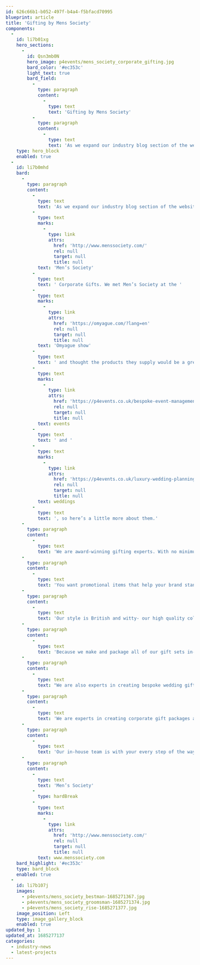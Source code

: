 ```yaml
---
id: 626c66b1-b052-497f-b4a4-f5bfacd70995
blueprint: article
title: 'Gifting by Mens Society'
components:
  -
    id: li7b01xg
    hero_sections:
      -
        id: Qsn3mb0N
        hero_image: p4events/mens_society_corporate_gifting.jpg
        bard_color: '#ec353c'
        light_text: true
        bard_field:
          -
            type: paragraph
            content:
              -
                type: text
                text: 'Gifting by Mens Society'
          -
            type: paragraph
            content:
              -
                type: text
                text: 'As we expand our industry blog section of the website we’ll be getting more of the suppliers we love to write guests blogs, and today it’s the turn of Men’s…'
    type: hero_block
    enabled: true
  -
    id: li7b0mhd
    bard:
      -
        type: paragraph
        content:
          -
            type: text
            text: 'As we expand our industry blog section of the website we’ll be getting more of the suppliers we love to write guests blogs, and today it’s the turn of '
          -
            type: text
            marks:
              -
                type: link
                attrs:
                  href: 'http://www.menssociety.com/'
                  rel: null
                  target: null
                  title: null
            text: 'Men’s Society'
          -
            type: text
            text: ' Corporate Gifts. We met Men’s Society at the '
          -
            type: text
            marks:
              -
                type: link
                attrs:
                  href: 'https://omyague.com/?lang=en'
                  rel: null
                  target: null
                  title: null
            text: 'Omyague show'
          -
            type: text
            text: ' and thought the products they supply would be a great addition to our '
          -
            type: text
            marks:
              -
                type: link
                attrs:
                  href: 'https://p4events.co.uk/bespoke-event-management/'
                  rel: null
                  target: null
                  title: null
            text: events
          -
            type: text
            text: ' and '
          -
            type: text
            marks:
              -
                type: link
                attrs:
                  href: 'https://p4events.co.uk/luxury-wedding-planning/'
                  rel: null
                  target: null
                  title: null
            text: weddings
          -
            type: text
            text: ', so here’s a little more about them.'
      -
        type: paragraph
        content:
          -
            type: text
            text: 'We are award-winning gifting experts. With no minimums, super fast lead times and personalisation available, we’re the perfect choice for a quirky, unique corporate gift.'
      -
        type: paragraph
        content:
          -
            type: text
            text: 'You want promotional items that help your brand stand out in a crowded marketplace. Something that will inspire a smile, a chuckle and an unexpected delight when they receive it. We’ve been making exciting gift packages since 2012, filling tins with handmade goodies including natural cosmetics and accessories. In short, they are gifts that people really want, and ideal for the person who has everything.'
      -
        type: paragraph
        content:
          -
            type: text
            text: 'Our style is British and witty- our high quality collection of homewares and cosmetics offer a light-hearted alternative to the classic branded notebook or promotional pen. We have alcohol gifts for those who like an evening tipple, travel sets for the jet-setting business person, and grooming gifts for cool dudes. Promotional products that help you make a real impact.'
      -
        type: paragraph
        content:
          -
            type: text
            text: 'Because we make and package all of our gift sets in-house, here in the UK, it’s super simple for us to personalise your business gifts. Using your logo, fonts and colours. This makes the gifts truly bespoke and individual to you, and is a great way to ensure continued brand awareness. We offer a range of options to suit your project needs – from co-branded to fully white labelled. The power of personalisation ensures maximum impact, they’ll remember your brand long after they’ve opened your present.'
      -
        type: paragraph
        content:
          -
            type: text
            text: "We are also experts in creating bespoke wedding gifts, whether you’re looking for a quirky personalised favour, or thank you gifts for the bridal party.\_ Our Groomsman Survival Kit contains everything to keep the day running smoothly, and help your best man keep his cool. We also have beautiful bridesmaid and bride gifts, and of course, survival kits for the stag and hen parties."
      -
        type: paragraph
        content:
          -
            type: text
            text: 'We are experts in creating corporate gift packages and have done so for a wide range of retailers, specialist gifting companies and branding agencies. With over three hundred lines of original gifts to delight your clients, you’re sure to find something perfect for your project. You can choose from our existing range, or we can source items for your to create your own truly bespoke gift.'
      -
        type: paragraph
        content:
          -
            type: text
            text: 'Our in-house team is with your every step of the way throughout- to manage every aspect of the project for you, leaving you to get on with your day-to-day tasks. Our award-winning designers can create beautiful and eye-catching graphics according to your brand guidelines, and you’ll get sign-off every step of the way. Because we create everything in-house, we have great flexibility on what we can produce.'
      -
        type: paragraph
        content:
          -
            type: text
            text: 'Men’s Society'
          -
            type: hardBreak
          -
            type: text
            marks:
              -
                type: link
                attrs:
                  href: 'http://www.menssociety.com/'
                  rel: null
                  target: null
                  title: null
            text: www.menssociety.com
    bard_highlight: '#ec353c'
    type: bard_block
    enabled: true
  -
    id: li7b107j
    images:
      - p4events/mens_society_bestman-1685271367.jpg
      - p4events/mens_society_groomsman-1685271374.jpg
      - p4events/mens_society_rise-1685271377.jpg
    image_position: Left
    type: image_gallery_block
    enabled: true
updated_by: 1
updated_at: 1685277137
categories:
  - industry-news
  - latest-projects
---
```

